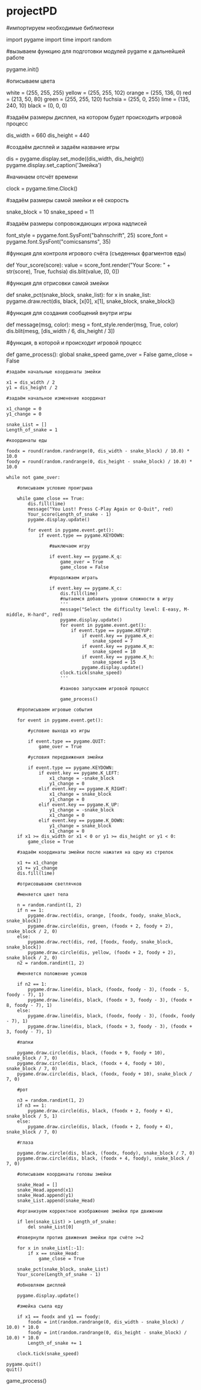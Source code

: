# projectPD

#импортируем необходимые библиотеки

import pygame
import time
import random

#вызываем функцию для подготовки модулей pygame к дальнейшей работе 

pygame.init()

#описываем цвета

white = (255, 255, 255)
yellow = (255, 255, 102)
orange = (255, 136, 0)
red = (213, 50, 80)
green = (255, 255, 120)
fuchsia = (255, 0, 255)
lime = (135, 240, 10)
black = (0, 0, 0)

#задаём размеры дисплея, на котором будет происходить игровой процесс

dis_width = 660
dis_height = 440

#создаём дисплей и задаём название игры 

dis = pygame.display.set_mode((dis_width, dis_height))
pygame.display.set_caption('Змейка')

#начинаем отсчёт времени 

clock = pygame.time.Clock()

#задаём размеры самой змейки и её скорость  

snake_block = 10
snake_speed = 11

#задаём размеры сопровождающих игрока надписей

font_style = pygame.font.SysFont("bahnschrift", 25)
score_font = pygame.font.SysFont("comicsansms", 35)

#функция для контроля игрового счёта (съеденных фрагментов еды) 

def Your_score(score):
    value = score_font.render("Your Score: " + str(score), True, fuchsia)
    dis.blit(value, [0, 0])

#функция для отрисовки самой змейки 

def snake_pct(snake_block, snake_list):
    for x in snake_list:
        pygame.draw.rect(dis, black, [x[0], x[1], snake_block, snake_block])
 
#функция для создания сообщений внутри игры 

def message(msg, color):
    mesg = font_style.render(msg, True, color)
    dis.blit(mesg, [dis_width / 6, dis_height / 3])

#функция, в которой и происходит игровой процесс 

def game_process():
    global snake_speed
    game_over = False
    game_close = False

    #задаём начальные координаты змейки
    
    x1 = dis_width / 2
    y1 = dis_height / 2

    #задаём начальное изменение координат
    
    x1_change = 0
    y1_change = 0

    snake_List = []
    Length_of_snake = 1

    #координаты еды
    
    foodx = round(random.randrange(0, dis_width - snake_block) / 10.0) * 10.0
    foody = round(random.randrange(0, dis_height - snake_block) / 10.0) * 10.0
 
    while not game_over:
    
        #описываем условие проигрыша
        
        while game_close == True:
            dis.fill(lime)
            message("You Lost! Press C-Play Again or Q-Quit", red)
            Your_score(Length_of_snake - 1)
            pygame.display.update()
 
            for event in pygame.event.get():
                if event.type == pygame.KEYDOWN:
                
                    #выключаем игру
                    
                    if event.key == pygame.K_q:
                        game_over = True
                        game_close = False
                        
                    #продолжаем играть
                    
                    if event.key == pygame.K_c:
                        dis.fill(lime)
                        #пытаемся добавить уровни сложности в игру
                        '''
                        message("Select the difficulty level: E-easy, M-middle, H-hard", red)
                        pygame.display.update()
                        for event in pygame.event.get():
                            if event.type == pygame.KEYUP:
                                if event.key == pygame.K_e:
                                    snake_speed = 7
                                if event.key == pygame.K_m:
                                    snake_speed = 10
                                if event.key == pygame.K_h:
                                    snake_speed = 15
                                pygame.display.update()
                        clock.tick(snake_speed)
                        '''
                                
                        #заново запускаем игровой процесс          
                        
                        game_process()

        #прописываем игровые события 
        
        for event in pygame.event.get():
        
            #условие выхода из игры
            
            if event.type == pygame.QUIT:
                game_over = True
                
            #условия передвижения змейки
            
            if event.type == pygame.KEYDOWN:
                if event.key == pygame.K_LEFT:
                    x1_change = -snake_block
                    y1_change = 0
                elif event.key == pygame.K_RIGHT:
                    x1_change = snake_block
                    y1_change = 0
                elif event.key == pygame.K_UP:
                    y1_change = -snake_block
                    x1_change = 0
                elif event.key == pygame.K_DOWN:
                    y1_change = snake_block
                    x1_change = 0
        if x1 >= dis_width or x1 < 0 or y1 >= dis_height or y1 < 0:
            game_close = True
            
        #задаём координаты змейки после нажатия на одну из стрелок
        
        x1 += x1_change
        y1 += y1_change
        dis.fill(lime)
        
        #отрисовываем светлячков
        
        #меняется цвет тела
        
        n = random.randint(1, 2)
        if n == 1:
            pygame.draw.rect(dis, orange, [foodx, foody, snake_block, snake_block])
            pygame.draw.circle(dis, green, (foodx + 2, foody + 2), snake_block / 2, 0)
        else:
            pygame.draw.rect(dis, red, [foodx, foody, snake_block, snake_block])
            pygame.draw.circle(dis, yellow, (foodx + 2, foody + 2), snake_block / 2, 0)
        n2 = random.randint(1, 2)
        
        #меняется положение усиков
        
        if n2 == 1:
            pygame.draw.line(dis, black, (foodx, foody - 3), (foodx - 5, foody - 7), 1)
            pygame.draw.line(dis, black, (foodx + 3, foody - 3), (foodx + 8, foody - 7), 1)
        else:
            pygame.draw.line(dis, black, (foodx, foody - 3), (foodx, foody - 7), 1)
            pygame.draw.line(dis, black, (foodx + 3, foody - 3), (foodx + 3, foody - 7), 1)
            
        #лапки
        
        pygame.draw.circle(dis, black, (foodx + 9, foody + 10), snake_block / 7, 0)
        pygame.draw.circle(dis, black, (foodx + 4, foody + 10), snake_block / 7, 0)
        pygame.draw.circle(dis, black, (foodx, foody + 10), snake_block / 7, 0)
        
        #рот
        
        n3 = random.randint(1, 2)
        if n3 == 1:
            pygame.draw.circle(dis, black, (foodx + 2, foody + 4), snake_block / 5, 1)
        else:
            pygame.draw.circle(dis, black, (foodx + 2, foody + 4), snake_block / 7, 0)
            
        #глаза
        
        pygame.draw.circle(dis, black, (foodx, foody), snake_block / 7, 0)
        pygame.draw.circle(dis, black, (foodx + 4, foody), snake_block / 7, 0)
        
        #описываем координаты головы змейки
        
        snake_Head = []
        snake_Head.append(x1)
        snake_Head.append(y1)
        snake_List.append(snake_Head)
        
        #организуем корректное изображение змейки при движении
        
        if len(snake_List) > Length_of_snake:
            del snake_List[0]
            
        #повернули против движения змейки при счёте >=2
        
        for x in snake_List[:-1]:
            if x == snake_Head:
                game_close = True
        
        snake_pct(snake_block, snake_List)
        Your_score(Length_of_snake - 1)
        
        #обновляем дисплей
        
        pygame.display.update()

        #змейка съела еду
        
        if x1 == foodx and y1 == foody:
            foodx = int(random.randrange(0, dis_width - snake_block) / 10.0) * 10.0
            foody = int(random.randrange(0, dis_height - snake_block) / 10.0) * 10.0
            Length_of_snake += 1
 
        clock.tick(snake_speed)
    
    pygame.quit()
    quit()
 
 
game_process()
